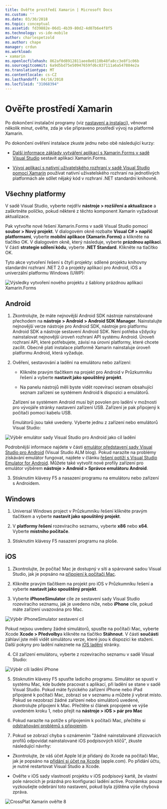 ```yaml
---
title: Ověřte prostředí Xamarin | Microsoft Docs
ms.custom: ''
ms.date: 03/30/2018
ms.topic: conceptual
ms.assetid: fd39882e-06d1-4b39-80d2-4d07b6e4f8f5
ms.technology: vs-ide-mobile
author: charlespetzold
ms.author: chape
manager: crdun
ms.workload:
- xamarin
ms.openlocfilehash: 862af0d8912811aee8e0110b48fa8cc3e8f1c06b
ms.sourcegitcommit: 6a9d5bd75e50947659fd6c837111a6a547884e2a
ms.translationtype: MT
ms.contentlocale: cs-CZ
ms.lasthandoff: 04/16/2018
ms.locfileid: "31068394"
---
```

# <a name="verify-your-xamarin-environment"></a>Ověřte prostředí Xamarin

Po dokončení instalační programy (viz [nastavení a instalaci](../cross-platform/setup-and-install.md)), věnovat několik minut, ověřte, zda je vše připraveno prostředí vývoj na platformě Xamarin.  
  
 Po dokončení ověření instalace zkuste jednu nebo obě následující kurzy:  
  
-   [Další informace základy vytváření aplikací s Xamarin.Forms v sadě Visual Studio](../cross-platform/learn-app-building-basics-with-xamarin-forms-in-visual-studio.md) sestavit aplikaci Xamarin.Forms.
  
-   [Vývoj aplikací s nativní uživatelského rozhraní v sadě Visual Studio pomocí Xamarin](../cross-platform/build-apps-with-native-ui-using-xamarin-in-visual-studio.md) používat nativní uživatelského rozhraní na jednotlivých platformách ale sdílet nějaký kód v rozhraní .NET standardní knihovně.
  
## <a name="all-platforms"></a>Všechny platformy 
 
V sadě Visual Studio, vyberte nejdřív **nástroje > rozšíření a aktualizace** a zaškrtněte políčko, pokud některé z těchto komponent Xamarin vyžadovat aktualizace.  
  
Pak vytvořte nové řešení Xamarin.Forms v sadě Visual Studio pomocí **soubor > Nový projekt**. V dialogovém okně rozbalte **Visual C# > napříč platformami**, vyberte **mobilní aplikace (Xamarin.Forms)** a klikněte na tlačítko OK. V dialogovém okně, který následuje, vyberte **prázdnou aplikaci**. V části **strategie sdílení kódu**, vyberte **.NET Standard**. Klikněte na tlačítko OK.

Tyto akce vytvoření řešení s čtyři projekty: sdílené projektu knihovny standardní rozhraní .NET 2.0 a projekty aplikací pro Android, iOS a univerzální platformu Windows (UWP):  
  
![Výsledky vytvoření nového projektu z šablony prázdnou aplikaci Xamarin.Forms](../cross-platform/media/crossplat-xamarin-verify-1.png "CrossPlat Xamarin ověřte 1")  
   
## <a name="android"></a>Android  
  
1. Zkontrolujte, že máte nejnovější Android SDK nástroje nainstalované přechodem na **nástroje > Android > Android SDK Manager**. Nainstalujte nejnovější verze nástroje pro Android SDK, nástroje pro platformu Android SDK a nástroje sestavení Android SDK. Není potřeba vždycky nainstalovat nejnovější úroveň rozhraní API systému Android. Úroveň rozhraní API, které potřebujete, závisí na úrovni platformy, které chcete zacílit. Obecně platí instalace platformě Xamarin nainstaluje úroveň platformu Android, která vyžaduje.  
  
2.  Ověření, sestavování a ladění na emulátoru nebo zařízení:  
  
    -   Klikněte pravým tlačítkem na projekt pro Android v Průzkumníku řešení a vyberte **nastavit jako spouštěný projekt**.  
  
    -   Na panelu nástrojů měli byste vidět rozevírací seznam obsahující seznam zařízení se systémem Android k dispozici a emulátorů. 
    
    Zařízení se systémem Android musí být povolen pro ladění v možnosti pro vývojáře stránky nastavení zařízení USB. Zařízení je pak připojený k počítači pomocí kabelu USB. 
    
    Emulátorů jsou také uvedeny. Vyberte jednu z zařízení nebo emulátorů Visual Studio:

  ![Výběr emulátor sady Visual Studio pro Android jako cíl ladění](../cross-platform/media/crossplat-xamarin-verify-3.png "CrossPlat Xamarin ověřte 3")  
  
  Podrobnější informace najdete v části [emulátor představení sady Visual Studio pro Android](http://blogs.msdn.com/b/visualstudioalm/archive/2014/11/12/introducing-visual-studio-s-emulator-for-android.aspx) (Visual Studio ALM blog). Pokud narazíte na problémy získávání emulátor fungovat, najdete v článku [řešení potíží s Visual Studio Emulator for Android](../cross-platform/troubleshooting-the-visual-studio-emulator-for-android.md). Můžete také vytvořit nové profily zařízení pro emulátor výběrem **nástroje > Android > Správce emulátoru Android**.  
  
3. Stisknutím klávesy F5 a nasazení programu na emulátoru nebo zařízení s Androidem.
  
## <a name="windows"></a>Windows 
  
1.  Universal Windows project v Průzkumníku řešení klikněte pravým tlačítkem a vyberte **nastavit jako spouštěný projekt**.  

2.  V **platformy řešení** rozevíracího seznamu, vyberte **x86** nebo **x64**. Vyberte **místního počítače**.

3.  Stisknutím klávesy F5 nasazení programu na ploše.
  
## <a name="ios"></a>iOS  
  
1.  Zkontrolujte, že počítač Mac je dostupný v síti a spárované sadou Visual Studio, jak je popsáno na [připojení k počítači Mac](/xamarin/ios/get-started/installation/windows/connecting-to-mac/).  
  
2.  Klikněte pravým tlačítkem na projekt pro iOS v Průzkumníku řešení a vyberte **nastavit jako spouštěný projekt**.  
  
3.  Vyberte **iPhoneSimulator** cíle ze sestavení sady Visual Studio rozevíracího seznamu, jak je uvedeno níže, nebo **iPhone** cíle, pokud máte zařízení uvazována pro Mac.   
  
 ![Výběr iPhoneSimulator sestavení cíl](../cross-platform/media/crossplat-xamarin-verify-5.png "CrossPlat Xamarin ověřte 5") 

 Pokud nejsou uvedeny žádné simulátorů, spusťte na počítači Mac, vyberte Xcode **Xcode > Předvolby**a klikněte na tlačítko **Stáhnout**. V části **součásti** záhlaví jste měli vidět simulátoru verze, které jsou k dispozici ke stažení. Další pokyny pro ladění naleznete na [iOS ladění](/xamarin/ios/deploy-test/debugging-in-xamarin-ios/?tabs=vsmac#Debugging_on_the_Simulator) stránky.
  
4.  Cíl zařízení emulátoru, vyberte z rozevíracího seznamu v sadě Visual Studio:

 ![Výběr cíli ladění iPhone](../cross-platform/media/crossplat-xamarin-verify-6.png "CrossPlat Xamarin ověřte 6")

5. Stisknutím klávesy F5 spusťte ladicího programu. Simulátor se spustí v systému Mac, kde budete pracovat s aplikací, při ladění se stane v sadě Visual Studio. Pokud máte fyzického zařízení iPhone nebo iPad připojené k počítači Mac, zobrazí se v seznamu a můžete ji vybrat místo. Pokud se nezobrazí žádné zařízení nebo simulátorů uvedené, zkontrolujte připojení k Mac. Přečtěte si článek propojené ve výše uvedeném kroku 1, nebo přejít na **nástroje > iOS > pár pro Mac**  
  
6.  Pokud narazíte na potíže s připojením k počítači Mac, přečtěte si [odstraňování problémů s připojením](/xamarin/ios/get-started/installation/windows/connecting-to-mac/troubleshooting/).  
  
7.  Pokud se zobrazí chyba s oznámením "žádné nainstalované zřizovacích profilů odpovídat nainstalované iOS podpisových klíčů", zkuste následující návrhy:  
  
  - Zkontrolujte, že váš účet Apple Id je přidaný do Xcode na počítači Mac, jak je popsáno na [přidání si účet na Xcode](https://developer.apple.com/library/content/documentation/IDEs/Conceptual/AppStoreDistributionTutorial/AddingYourAccounttoXcode/AddingYourAccounttoXcode.html#//apple_ref/doc/uid/TP40013839-CH40-SW1) (apple.com).  Po přidání účtu, je nutné restartovat Visual Studio a Xcode.  
    
  - Ověřte v iOS sady vlastností projektu v iOS podpisový kartě, že vlastní pole nárocích je prázdná pro konfiguraci ladění active.  Poznámka: pouze vyzkoušejte odebrání toto nastavení, pokud byla zjištěna výše chybová zpráva.  
  
  ![CrossPlat Xamarin ověřte 8](../cross-platform/media/crossplat-xamarin-verify-8.png "CrossPlat Xamarin ověřte 8")  
